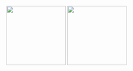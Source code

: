 <p align="center"><img width=auto height="160" src="https://github-readme-stats.vercel.app/api?username=gabrielgcma&show_icons=true&theme=tokyonight"> <img width=auto height="160" src="https://github-readme-stats.vercel.app/api/top-langs/?username=gabrielgcma&layout=compact&exclude_repo=FirstARProject,archimedespi&theme=tokyonight"></p>

